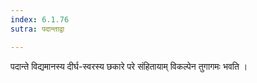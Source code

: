 ```yaml
---
index: 6.1.76
sutra: पदान्ताद्वा

---
```

पदान्ते विद्यमानस्य दीर्घ-स्वरस्य छकारे परे संहितायाम् विकल्पेन तुगागमः भवति ।